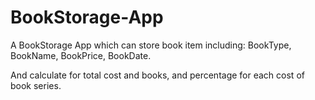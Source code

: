 # BookStorage-App
A BookStorage App which can store book item including: BookType, BookName, BookPrice, BookDate.

And calculate for total cost and books, and percentage for each cost of book series.

